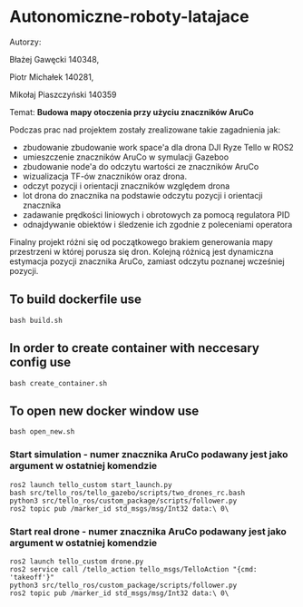 # Autonomiczne-roboty-latajace

Autorzy:

Błażej Gawęcki 140348,

Piotr Michałek 140281,

Mikołaj Piaszczyński 140359

Temat: **Budowa mapy otoczenia przy użyciu znaczników AruCo**

Podczas prac nad projektem zostały zrealizowane takie zagadnienia jak:
- zbudowanie zbudowanie work space'a dla drona DJI Ryze Tello w ROS2
- umieszczenie znaczników AruCo w symulacji Gazeboo
- zbudowanie node'a do odczytu wartości ze znaczników AruCo
- wizualizacja TF-ów znaczników oraz drona.
- odczyt pozycji i orientacji znaczników względem drona
- lot drona do znacznika na podstawie odczytu pozycji i orientacji znacznika
- zadawanie prędkości liniowych i obrotowych za pomocą regulatora PID
- odnajdywanie obiektów i śledzenie ich zgodnie z poleceniami operatora

Finalny projekt różni się od początkowego brakiem generowania mapy przestrzeni w której porusza się dron. Kolejną różnicą jest dynamiczna estymacja pozycji znacznika AruCo, zamiast odczytu poznanej wcześniej pozycji.

## To build dockerfile use 
```
bash build.sh
```
## In order to create container with neccesary config use
```
bash create_container.sh
```
## To open new docker window use
```
bash open_new.sh
```
### Start simulation - numer znacznika AruCo podawany jest jako argument w ostatniej komendzie
```
ros2 launch tello_custom start_launch.py 
bash src/tello_ros/tello_gazebo/scripts/two_drones_rc.bash 
python3 src/tello_ros/custom_package/scripts/follower.py
ros2 topic pub /marker_id std_msgs/msg/Int32 data:\ 0\ 
```

### Start real drone - numer znacznika AruCo podawany jest jako argument w ostatniej komendzie
```
ros2 launch tello_custom drone.py 
ros2 service call /tello_action tello_msgs/TelloAction "{cmd: 'takeoff'}"
python3 src/tello_ros/custom_package/scripts/follower.py
ros2 topic pub /marker_id std_msgs/msg/Int32 data:\ 0\ 
```
